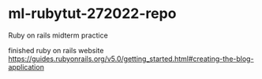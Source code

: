# ml-rubytut-272022-repo
Ruby on rails midterm practice

finished ruby on rails website
https://guides.rubyonrails.org/v5.0/getting_started.html#creating-the-blog-application

